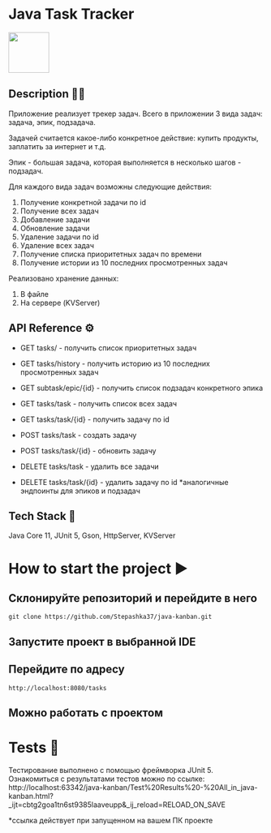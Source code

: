 
# Java Task Tracker
<p align="left">
      <img src="https://cdn0.iconfinder.com/data/icons/ios-web-user-interface-3d-square-vol-4/96/Checklist_clipboard_inventory_list_report_tasks_todo-1024.png" width="80">
</p>

## Description 👨‍🏫

Приложение реализует трекер задач.
Всего в приложении 3 вида задач: задача, эпик, подзадача.

Задачей считается какое-либо конкретное действие: купить продукты, заплатить за интернет и т.д.

Эпик - большая задача, которая выполняется в несколько шагов - подзадач.

Для каждого вида задач возможны следующие действия:
1) Получение конкретной задачи по id 
2) Получение всех задач 
3) Добавление задачи
4) Обновление задачи
5) Удаление задачи по id 
6) Удаление всех задач
7) Получение списка приоритетных задач по времени
8) Получение истории из 10 последних просмотренных задач

Реализовано хранение данных:
1) В файле 
2) На сервере (KVServer)

## API Reference ⚙️
- GET tasks/ - получить список приоритетных задач
- GET tasks/history - получить историю из 10 последних просмотренных задач
- GET subtask/epic/{id} - получить список подзадач конкретного эпика

- GET tasks/task - получить список всех задач
- GET tasks/task/{id} - получить задачу по id 
- POST tasks/task - создать задачу 
- POST tasks/task/{id} - обновить задачу
- DELETE tasks/task - удалить все задачи
- DELETE tasks/task/{id} - удалить задачу по id
*аналогичные эндпоинты для эпиков и подзадач

## Tech Stack 🔧

Java Core 11, JUnit 5, Gson, HttpServer, KVServer

# How to start the project ▶️

## Склонируйте репозиторий и перейдите в него 
```
git clone https://github.com/Stepashka37/java-kanban.git
```
## Запустите проект в выбранной IDE

## Перейдите по адресу 
```
http://localhost:8080/tasks
```
## Можно работать с проектом 


# Tests 📑
Тестирование выполнено с помощью фреймворка JUnit 5.
Ознакомиться с результатами тестов можно по ссылке: http://localhost:63342/java-kanban/Test%20Results%20-%20All_in_java-kanban.html?_ijt=cbtg2goa1tn6st9385laaveupp&_ij_reload=RELOAD_ON_SAVE

*ссылка действует при запущенном на вашем ПК проекте





